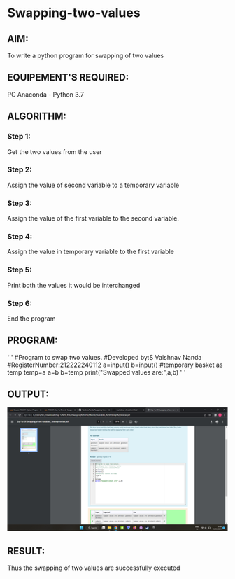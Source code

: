 # Swapping-two-values
## AIM:
To write a python program for swapping of two values
## EQUIPEMENT'S REQUIRED: 
PC
Anaconda - Python 3.7
## ALGORITHM: 
### Step 1:
Get the two values from the user
### Step 2: 
Assign the value of second variable to a temporary variable 
### Step 3: 
Assign the value of the first variable to the second variable.
### Step 4:  
Assign the value in temporary variable to the first variable
### Step 5: 
Print both the values it would be interchanged
### Step 6: 
End the program
## PROGRAM:
'''
#Program to swap two values.
#Developed by:S Vaishnav Nanda 
#RegisterNumber:212222240112
a=input()
b=input()
#temporary basket as temp
temp=a
a=b
b=temp
print("Swapped values are:",a,b)
'''
## OUTPUT:
![GitHub Logo](swap.png)


## RESULT:
Thus the swapping of two values are successfully executed



